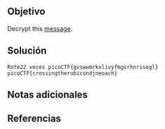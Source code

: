 ## Objetivo
Decrypt this [message](https://jupiter.challenges.picoctf.org/static/7d707a443e95054dc4cf30b1d9522ef0/ciphertext).
## Solución
```
Rote22 veces picoCTF{gvswwmrkxlivyfmgsrhnrisegl}
picoCTF{crossingtherubicondjneoach}

```
## Notas adicionales
## Referencias 